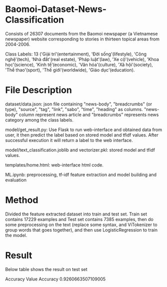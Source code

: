 # Baomoi-Dataset-News-Classification
Consists of 26307 documents from the Baomoi newspaper (a Vietnamese newspaper) website corresponding to stories in thirteen topical areas from 2004-2006.

Class Labels: 13 ('Giải trí'(entertainment), 'Đời sống'(lifestyle), 'Công nghệ'(tech), 'Nhà đất'(real estate), 'Pháp luật'(law), 'Xe cộ'(vehicle), 'Khoa học'(science), 'Kinh tế'(economic), 'Văn hóa'(culture), 'Xã hội'(society), 'Thể thao'(sport), 'Thế giới'(worldwide), 'Giáo dục'(education).

# File Description

dataset/data.json: json file containing "news-body", "breadcrumbs" (or type), "source", "tag", "link", "sabo", "time", "heading" as columns. "news-body" column represent news article and "breadcrumbs" represents news category among the class labels.

model/get_result.py: Use Flask to run web-interface and obtained data from user, it then predict the label based on stored model and tfidf values. After successful execution it will return a label to the web interface.

model/text_classification.joblib and vectorizer.pkl: stored model and tfidf values.

templates/home.html: web-interface html code.

ML.ipynb: preprocessing, tf-idf feature extraction and model building and evaluation

# Method
Divided the feature extracted dataset into  train and test set. Train set contains 17229 examples and Test set contains 7385 examples, then do some preprocessing on the text (replace some syntax, and ViTokenizer to group words that goes together), and then use LogisticRegression to train the model.

# Result
Below table shows the result on test set

Accuracy	Value
Accuracy	0.9260663507109005
